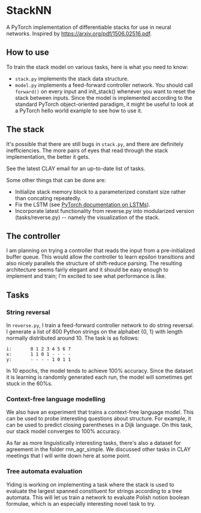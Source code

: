 # StackNN
A PyTorch implementation of differentiable stacks for use in neural networks. Inspired by https://arxiv.org/pdf/1506.02516.pdf.

## How to use

To train the stack model
on various tasks, here is what you need to know:

* `stack.py` implements the stack data structure.
* `model.py` implements a feed-forward controller network. You should
call `forward()` on every input and init_stack() whenever you want to
reset the stack between inputs. Since the model is implemented according to the standard PyTorch object-oriented paradigm, it might be useful to look at a PyTorch hello world example to see how to use it.

## The stack

It's possible that there are still bugs in `stack.py`, and there are definitely inefficiencies. The more pairs of eyes that read through the stack implementation, the better it gets.

See the latest CLAY email for an up-to-date list of tasks.

Some other things that can be done are:
* Initialize stack memory block to a parameterized constant size rather than concating repeatedly.
* Fix the LSTM (see [PyTorch documentation on LSTMs](http://pytorch.org/docs/master/nn.html)).
* Incorporate latest functionality from reverse.py into modularized version (tasks/reverse.py) -- namely the visualization of the stack.

## The controller

I am planning on trying a controller that reads the input from a pre-initialized buffer queue. This would allow the controller to learn epsilon transitions and also nicely parallels the structure of shift-reduce parsing. The resulting architecture seems fairly elegant and it should be easy enough to implement and train; I'm excited to see what performance is like.

## Tasks

### String reversal

In `reverse.py`, I train a feed-forward controller network to do string reversal. I generate a list of 800 Python strings on the alphabet {0, 1} with length normally distributed around 10. The task is as follows:

~~~~
i:       0 1 2 3 4 5 6 7
x:       1 1 0 1 - - - -
y:       - - - - 1 0 1 1
~~~~

In 10 epochs, the model tends to achieve 100% accuracy. Since the dataset it is learning is randomly generated each run, the model will sometimes get stuck in the 60%s.

### Context-free language modelling

We also have an experiment that trains a context-free language model. This can be used to probe interesting questions about structure. For example, it can be used to predict closing parentheses in a Dijk language. On this task, our stack model converges to 100% accuracy.

As far as more linguistically interesting tasks, there's also a dataset for agreement in the
folder rnn_agr_simple. We discussed other tasks in CLAY meetings that I will write down here at some point.

### Tree automata evaluation

Yiding is working on implementing a task where the stack is used to evaluate the largest spanned constituent for strings according to a tree automata. This will let us train a network to evaluate Polish notion boolean formulae, which is an especially interesting novel task to try.

